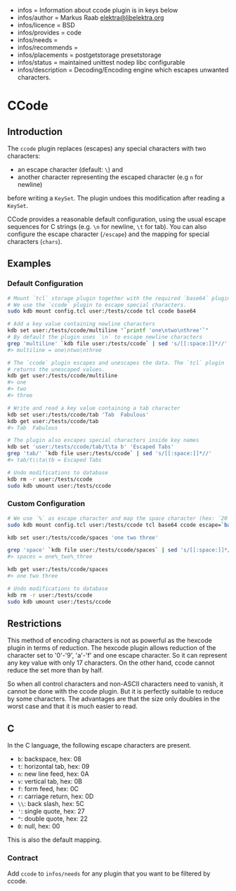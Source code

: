 - infos = Information about ccode plugin is in keys below
- infos/author = Markus Raab <elektra@libelektra.org>
- infos/licence = BSD
- infos/provides = code
- infos/needs =
- infos/recommends =
- infos/placements = postgetstorage presetstorage
- infos/status = maintained unittest nodep libc configurable
- infos/description = Decoding/Encoding engine which escapes unwanted characters.

# CCode

## Introduction

The `ccode` plugin replaces (escapes) any special characters with two characters:

- an escape character (default: `\`) and
- another character representing the escaped character (e.g `n` for newline)

before writing a `KeySet`. The plugin undoes this modification after reading a `KeySet`.

CCode provides a reasonable default configuration, using the usual escape sequences
for C strings (e.g. `\n` for newline, `\t` for tab). You can also configure the escape character
(`/escape`) and the mapping for special characters (`chars`).

## Examples

### Default Configuration

```sh
# Mount `tcl` storage plugin together with the required `base64` plugin.
# We use the `ccode` plugin to escape special characters.
sudo kdb mount config.tcl user:/tests/ccode tcl ccode base64

# Add a key value containing newline characters
kdb set user:/tests/ccode/multiline "`printf 'one\ntwo\nthree'`"
# By default the plugin uses `\n` to escape newline characters
grep 'multiline' `kdb file user:/tests/ccode` | sed 's/[[:space:]]*//'
#> multiline = one\ntwo\nthree

# The `ccode` plugin escapes and unescapes the data. The `tcl` plugin
# returns the unescaped values.
kdb get user:/tests/ccode/multiline
#> one
#> two
#> three

# Write and read a key value containing a tab character
kdb set user:/tests/ccode/tab 'Tab	Fabulous'
kdb get user:/tests/ccode/tab
#> Tab	Fabulous

# The plugin also escapes special characters inside key names
kdb set 'user:/tests/ccode/tab/t\ta	b' 'Escaped Tabs'
grep 'tab/' `kdb file user:/tests/ccode` | sed 's/[[:space:]]*//'
#> tab/t\\ta\tb = Escaped Tabs

# Undo modifications to database
kdb rm -r user:/tests/ccode
sudo kdb umount user:/tests/ccode
```

### Custom Configuration

```sh
# We use `%` as escape character and map the space character (hex: `20`) to the character `_`.
sudo kdb mount config.tcl user:/tests/ccode tcl base64 ccode escape=`bash -c 'printf %x \"%'` chars/20=`bash -c 'printf %x \"_'`

kdb set user:/tests/ccode/spaces 'one two three'

grep 'space' `kdb file user:/tests/ccode/spaces` | sed 's/[[:space:]]*//'
#> spaces = one%_two%_three

kdb get user:/tests/ccode/spaces
#> one two three

# Undo modifications to database
kdb rm -r user:/tests/ccode
sudo kdb umount user:/tests/ccode
```

## Restrictions

This method of encoding characters is not as powerful as the hexcode plugin in terms of reduction.
The hexcode plugin allows reduction of the character set to '0'-'9', 'a'-'f' and one escape character.
So it can represent any key value with only 17 characters.
On the other hand, ccode cannot reduce the set more than by half.

So when all control characters and non-ASCII characters need to vanish,
it cannot be done with the ccode plugin.
But it is perfectly suitable to reduce by some characters.
The advantages are that the size only doubles in the worst case and that
it is much easier to read.

## C

In the C language, the following escape characters are present.

- `b`: backspace, hex: 08
- `t`: horizontal tab, hex: 09
- `n`: new line feed, hex: 0A
- `v`: vertical tab, hex: 0B
- `f`: form feed, hex: 0C
- `r`: carriage return, hex: 0D
- `\\`: back slash, hex: 5C
- `'`: single quote, hex: 27
- `"`: double quote, hex: 22
- `0`: null, hex: 00

This is also the default mapping.

### Contract

Add `ccode` to `infos/needs` for any plugin that you want to be filtered by ccode.
